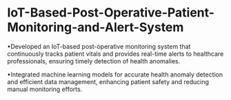 # IoT-Based-Post-Operative-Patient-Monitoring-and-Alert-System
•Developed an IoT-based post-operative monitoring system that continuously tracks patient vitals and provides real-time alerts to healthcare professionals, ensuring timely detection of health anomalies.

•Integrated machine learning models for accurate health anomaly detection and efficient data management, enhancing patient safety and reducing manual monitoring efforts.

